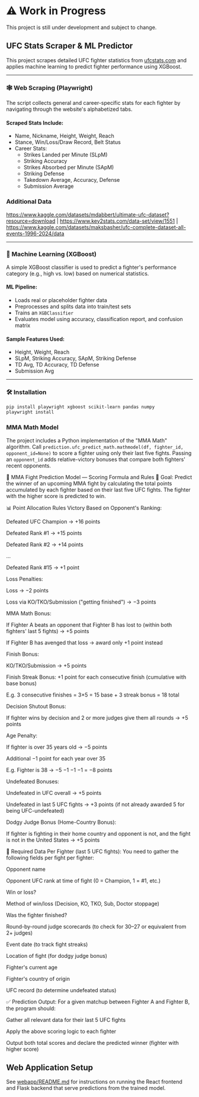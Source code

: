 # ⚠️ Work in Progress

This project is still under development and subject to change.

## UFC Stats Scraper & ML Predictor

This project scrapes detailed UFC fighter statistics from [ufcstats.com](http://www.ufcstats.com/statistics/fighters) and applies machine learning to predict fighter performance using XGBoost.

---

### 🕸 Web Scraping (Playwright)

The script collects general and career-specific stats for each fighter by navigating through the website's alphabetized tabs.

#### Scraped Stats Include:

- Name, Nickname, Height, Weight, Reach
- Stance, Win/Loss/Draw Record, Belt Status
- Career Stats:
  - Strikes Landed per Minute (SLpM)
  - Striking Accuracy
  - Strikes Absorbed per Minute (SApM)
  - Striking Defense
  - Takedown Average, Accuracy, Defense
  - Submission Average

### Additional Data

https://www.kaggle.com/datasets/mdabbert/ultimate-ufc-dataset?resource=download |
https://www.key2stats.com/data-set/view/1551 |
https://www.kaggle.com/datasets/maksbasher/ufc-complete-dataset-all-events-1996-2024/data

---

### 🤖 Machine Learning (XGBoost)

A simple XGBoost classifier is used to predict a fighter's performance category (e.g., high vs. low) based on numerical statistics.

#### ML Pipeline:

- Loads real or placeholder fighter data
- Preprocesses and splits data into train/test sets
- Trains an `XGBClassifier`
- Evaluates model using accuracy, classification report, and confusion matrix

#### Sample Features Used:

- Height, Weight, Reach
- SLpM, Striking Accuracy, SApM, Striking Defense
- TD Avg, TD Accuracy, TD Defense
- Submission Avg

---

### 🛠 Installation

```bash
pip install playwright xgboost scikit-learn pandas numpy
playwright install
```


### MMA Math Model

The project includes a Python implementation of the "MMA Math" algorithm.
Call `prediction.ufc_predict_math.mathmodel(df, fighter_id, opponent_id=None)`
to score a fighter using only their last five fights. Passing an `opponent_id`
adds relative-victory bonuses that compare both fighters' recent opponents.

🧠 MMA Fight Prediction Model — Scoring Formula and Rules
🎯 Goal:
Predict the winner of an upcoming MMA fight by calculating the total points accumulated by each fighter based on their last five UFC fights. The fighter with the higher score is predicted to win.

📊 Point Allocation Rules
Victory Based on Opponent's Ranking:

Defeated UFC Champion → +16 points

Defeated Rank #1 → +15 points

Defeated Rank #2 → +14 points

...

Defeated Rank #15 → +1 point

Loss Penalties:

Loss → −2 points

Loss via KO/TKO/Submission ("getting finished") → −3 points

MMA Math Bonus:

If Fighter A beats an opponent that Fighter B has lost to (within both fighters' last 5 fights) → +5 points

If Fighter B has avenged that loss → award only +1 point instead

Finish Bonus:

KO/TKO/Submission → +5 points

Finish Streak Bonus: +1 point for each consecutive finish (cumulative with base bonus)

E.g. 3 consecutive finishes = 3×5 = 15 base + 3 streak bonus = 18 total

Decision Shutout Bonus:

If fighter wins by decision and 2 or more judges give them all rounds → +5 points

Age Penalty:

If fighter is over 35 years old → −5 points

Additional −1 point for each year over 35

E.g. Fighter is 38 → −5 −1 −1 −1 = −8 points

Undefeated Bonuses:

Undefeated in UFC overall → +5 points

Undefeated in last 5 UFC fights → +3 points (if not already awarded 5 for being UFC-undefeated)

Dodgy Judge Bonus (Home-Country Bonus):

If fighter is fighting in their home country and opponent is not, and the fight is not in the United States → +5 points

🧾 Required Data Per Fighter (last 5 UFC fights):
You need to gather the following fields per fight per fighter:

Opponent name

Opponent UFC rank at time of fight (0 = Champion, 1 = #1, etc.)

Win or loss?

Method of win/loss (Decision, KO, TKO, Sub, Doctor stoppage)

Was the fighter finished?

Round-by-round judge scorecards (to check for 30–27 or equivalent from 2+ judges)

Event date (to track fight streaks)

Location of fight (for dodgy judge bonus)

Fighter's current age

Fighter's country of origin

UFC record (to determine undefeated status)

✅ Prediction Output:
For a given matchup between Fighter A and Fighter B, the program should:

Gather all relevant data for their last 5 UFC fights

Apply the above scoring logic to each fighter

Output both total scores and declare the predicted winner (fighter with higher score)

## Web Application Setup

See [webapp/README.md](webapp/README.md) for instructions on running the React frontend and Flask backend that serve predictions from the trained model.

